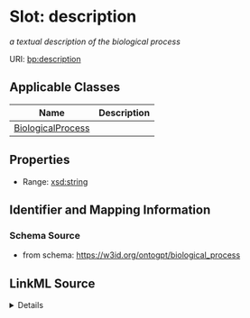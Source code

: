 # Slot: description
_a textual description of the biological process_


URI: [bp:description](http://w3id.org/ontogpt/biological-process-templatedescription)



<!-- no inheritance hierarchy -->




## Applicable Classes

| Name | Description |
| --- | --- |
[BiologicalProcess](BiologicalProcess.md) | 






## Properties

* Range: [xsd:string](xsd:string)







## Identifier and Mapping Information







### Schema Source


* from schema: https://w3id.org/ontogpt/biological_process




## LinkML Source

<details>
```yaml
name: description
description: a textual description of the biological process
from_schema: https://w3id.org/ontogpt/biological_process
rank: 1000
alias: description
owner: BiologicalProcess
domain_of:
- BiologicalProcess
range: string

```
</details>